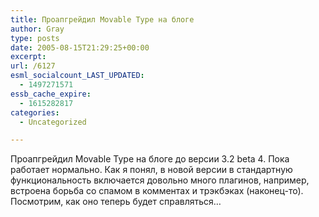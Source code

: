 ```yaml
---
title: Проапгрейдил Movable Type на блоге
author: Gray
type: posts
date: 2005-08-15T21:29:25+00:00
excerpt:
url: /6127
esml_socialcount_LAST_UPDATED:
  - 1497271571
essb_cache_expire:
  - 1615282817
categories:
  - Uncategorized

---
```








Проапгрейдил Movable Type на блоге до версии 3.2 beta 4. Пока работает нормально. Как я понял, в новой версии в стандартную функциональность включается довольно много плагинов, например, встроена борьба со спамом в комментах и трэкбэках (наконец-то). Посмотрим, как оно теперь будет справляться&#8230;